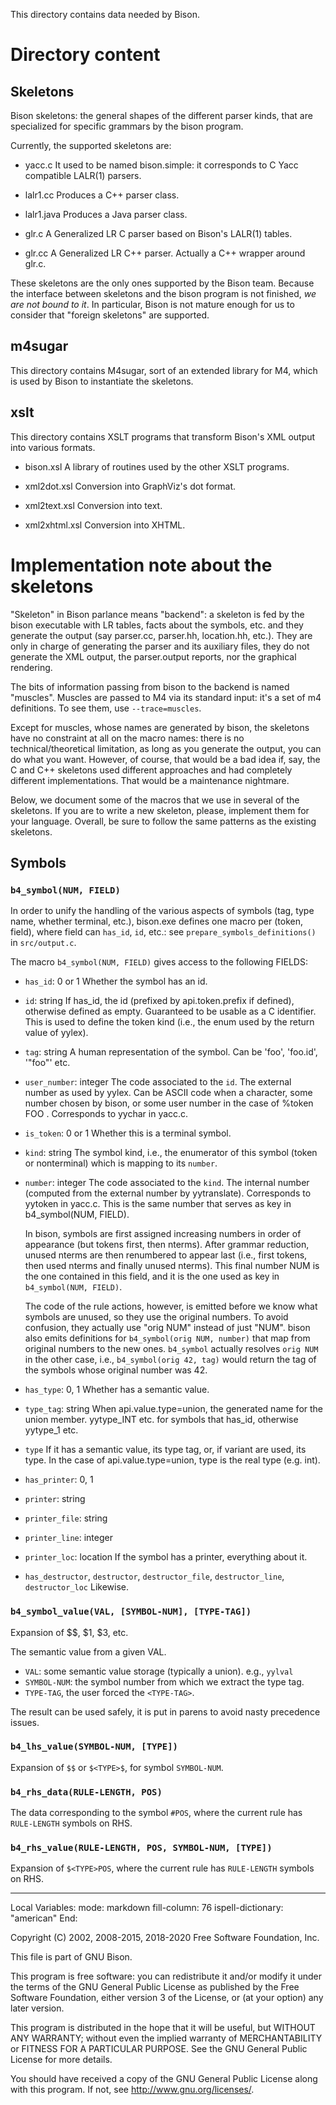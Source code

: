 This directory contains data needed by Bison.

# Directory content
## Skeletons
Bison skeletons: the general shapes of the different parser kinds, that are
specialized for specific grammars by the bison program.

Currently, the supported skeletons are:

- yacc.c
  It used to be named bison.simple: it corresponds to C Yacc
  compatible LALR(1) parsers.

- lalr1.cc
  Produces a C++ parser class.

- lalr1.java
  Produces a Java parser class.

- glr.c
  A Generalized LR C parser based on Bison's LALR(1) tables.

- glr.cc
  A Generalized LR C++ parser.  Actually a C++ wrapper around glr.c.

These skeletons are the only ones supported by the Bison team.  Because the
interface between skeletons and the bison program is not finished, *we are
not bound to it*.  In particular, Bison is not mature enough for us to
consider that "foreign skeletons" are supported.

## m4sugar
This directory contains M4sugar, sort of an extended library for M4, which
is used by Bison to instantiate the skeletons.

## xslt
This directory contains XSLT programs that transform Bison's XML output into
various formats.

- bison.xsl
  A library of routines used by the other XSLT programs.

- xml2dot.xsl
  Conversion into GraphViz's dot format.

- xml2text.xsl
  Conversion into text.

- xml2xhtml.xsl
  Conversion into XHTML.

# Implementation note about the skeletons

"Skeleton" in Bison parlance means "backend": a skeleton is fed by the bison
executable with LR tables, facts about the symbols, etc. and they generate
the output (say parser.cc, parser.hh, location.hh, etc.).  They are only in
charge of generating the parser and its auxiliary files, they do not
generate the XML output, the parser.output reports, nor the graphical
rendering.

The bits of information passing from bison to the backend is named
"muscles".  Muscles are passed to M4 via its standard input: it's a set of
m4 definitions.  To see them, use `--trace=muscles`.

Except for muscles, whose names are generated by bison, the skeletons have
no constraint at all on the macro names: there is no technical/theoretical
limitation, as long as you generate the output, you can do what you want.
However, of course, that would be a bad idea if, say, the C and C++
skeletons used different approaches and had completely different
implementations.  That would be a maintenance nightmare.

Below, we document some of the macros that we use in several of the
skeletons.  If you are to write a new skeleton, please, implement them for
your language.  Overall, be sure to follow the same patterns as the existing
skeletons.

## Symbols

### `b4_symbol(NUM, FIELD)`
In order to unify the handling of the various aspects of symbols (tag, type
name, whether terminal, etc.), bison.exe defines one macro per (token,
field), where field can `has_id`, `id`, etc.: see
`prepare_symbols_definitions()` in `src/output.c`.

The macro `b4_symbol(NUM, FIELD)` gives access to the following FIELDS:

- `has_id`: 0 or 1
  Whether the symbol has an id.

- `id`: string
  If has_id, the id (prefixed by api.token.prefix if defined), otherwise
  defined as empty.  Guaranteed to be usable as a C identifier.  This is
  used to define the token kind (i.e., the enum used by the return value of
  yylex).

- `tag`: string
  A human representation of the symbol.  Can be 'foo', 'foo.id', '"foo"' etc.

- `user_number`: integer
  The code associated to the `id`.
  The external number as used by yylex.  Can be ASCII code when a character,
  some number chosen by bison, or some user number in the case of
  %token FOO <NUM>.  Corresponds to yychar in yacc.c.

- `is_token`: 0 or 1
  Whether this is a terminal symbol.

- `kind`: string
  The symbol kind, i.e., the enumerator of this symbol (token or nonterminal)
  which is mapping to its `number`.

- `number`: integer
  The code associated to the `kind`.
  The internal number (computed from the external number by yytranslate).
  Corresponds to yytoken in yacc.c.  This is the same number that serves as
  key in b4_symbol(NUM, FIELD).

  In bison, symbols are first assigned increasing numbers in order of
  appearance (but tokens first, then nterms).  After grammar reduction,
  unused nterms are then renumbered to appear last (i.e., first tokens, then
  used nterms and finally unused nterms).  This final number NUM is the one
  contained in this field, and it is the one used as key in `b4_symbol(NUM,
  FIELD)`.

  The code of the rule actions, however, is emitted before we know what
  symbols are unused, so they use the original numbers.  To avoid confusion,
  they actually use "orig NUM" instead of just "NUM".  bison also emits
  definitions for `b4_symbol(orig NUM, number)` that map from original
  numbers to the new ones.  `b4_symbol` actually resolves `orig NUM` in the
  other case, i.e., `b4_symbol(orig 42, tag)` would return the tag of the
  symbols whose original number was 42.

- `has_type`: 0, 1
  Whether has a semantic value.

- `type_tag`: string
  When api.value.type=union, the generated name for the union member.
  yytype_INT etc. for symbols that has_id, otherwise yytype_1 etc.

- `type`
  If it has a semantic value, its type tag, or, if variant are used,
  its type.
  In the case of api.value.type=union, type is the real type (e.g. int).

- `has_printer`: 0, 1
- `printer`: string
- `printer_file`: string
- `printer_line`: integer
- `printer_loc`: location
  If the symbol has a printer, everything about it.

- `has_destructor`, `destructor`, `destructor_file`, `destructor_line`, `destructor_loc`
  Likewise.

### `b4_symbol_value(VAL, [SYMBOL-NUM], [TYPE-TAG])`
Expansion of $$, $1, $<TYPE-TAG>3, etc.

The semantic value from a given VAL.
- `VAL`: some semantic value storage (typically a union).  e.g., `yylval`
- `SYMBOL-NUM`: the symbol number from which we extract the type tag.
- `TYPE-TAG`, the user forced the `<TYPE-TAG>`.

The result can be used safely, it is put in parens to avoid nasty precedence
issues.

### `b4_lhs_value(SYMBOL-NUM, [TYPE])`
Expansion of `$$` or `$<TYPE>$`, for symbol `SYMBOL-NUM`.

### `b4_rhs_data(RULE-LENGTH, POS)`
The data corresponding to the symbol `#POS`, where the current rule has
`RULE-LENGTH` symbols on RHS.

### `b4_rhs_value(RULE-LENGTH, POS, SYMBOL-NUM, [TYPE])`
Expansion of `$<TYPE>POS`, where the current rule has `RULE-LENGTH` symbols
on RHS.

-----

Local Variables:
mode: markdown
fill-column: 76
ispell-dictionary: "american"
End:

Copyright (C) 2002, 2008-2015, 2018-2020 Free Software Foundation, Inc.

This file is part of GNU Bison.

This program is free software: you can redistribute it and/or modify
it under the terms of the GNU General Public License as published by
the Free Software Foundation, either version 3 of the License, or
(at your option) any later version.

This program is distributed in the hope that it will be useful,
but WITHOUT ANY WARRANTY; without even the implied warranty of
MERCHANTABILITY or FITNESS FOR A PARTICULAR PURPOSE.  See the
GNU General Public License for more details.

You should have received a copy of the GNU General Public License
along with this program.  If not, see <http://www.gnu.org/licenses/>.
